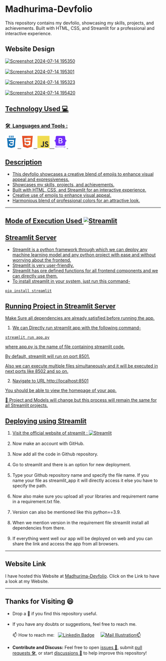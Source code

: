 # Madhurima-Devfolio
This repository contains my devfolio, showcasing my skills, projects, and achievements. Built with HTML, CSS, and Streamlit for a professional and interactive experience.

<h2>Website Design</h2>

<a href = "https://madhurima-devfolio.streamlit.app/">![Screenshot 2024-07-14 195350](https://github.com/user-attachments/assets/ce17b1e7-a669-4ea9-aa05-9be4551a6044)
</a><br><br>
<a href = "https://madhurima-devfolio.streamlit.app/">![Screenshot 2024-07-14 195301](https://github.com/user-attachments/assets/1ca5c9d3-51c7-4d64-b0d8-96945add143c)
</a><br><br>
<a href = "https://madhurima-devfolio.streamlit.app/">![Screenshot 2024-07-14 195323](https://github.com/user-attachments/assets/941c7485-1b27-4608-844a-3363a8e4921c)
</a><br><br>
<a href = "https://madhurima-devfolio.streamlit.app/">![Screenshot 2024-07-14 195420](https://github.com/user-attachments/assets/0a375326-ec7a-4138-af84-1e0e22d8b9d3)

## Technology Used 💻

### 🛠 &nbsp;Languages and Tools :
<p>
<img src="https://github.com/devicons/devicon/blob/master/icons/css3/css3-plain-wordmark.svg"  title="CSS" alt="CSS" width="40" height="40"/>&nbsp;&nbsp;
<img src="https://github.com/devicons/devicon/blob/master/icons/html5/html5-original.svg" title="HTML" alt="HTML" width="40" height="40"/>&nbsp;&nbsp;
<img src="https://github.com/devicons/devicon/blob/master/icons/javascript/javascript-original.svg" title="JavaScript" alt="JavaScript" width="40" height="40"/>&nbsp;&nbsp;&nbsp;
  <img src="https://github.com/devicons/devicon/blob/master/icons/bootstrap/bootstrap-plain-wordmark.svg"  title="Bootstrap" alt="Bootstrap" width="40" height="40"/>&nbsp;
</p>

## Description

- This devfolio showcases a creative blend of emojis to enhance visual appeal and expressiveness.
- Showcases my skills, projects, and achievements.
- Built with HTML, CSS, and Streamlit for an interactive experience.
- Creative use of emojis to enhance visual appeal.
- Harmonious blend of professional colors for an attractive look.

---

## Mode of Execution Used <img src="https://seeklogo.com/images/S/streamlit-logo-1A3B208AE4-seeklogo.com.png" title="Streamlit" alt="Streamlit" width="40" height="40">

## Streamlit Server

- Streamlit is a python framework through which we can deploy any machine learning model and any python project with ease and without worrying about the frontend.<br>
- Streamlit is very user-friendly.<br>
- Streamlit has pre defined functions for all frontend components and we can directly use them.<br>
- To install streamlit in your system, just run this command-

```
pip install streamlit
```

## Running Project in Streamlit Server
<p>Make Sure all dependencies are already satisfied before running the app.</p>

1. We can Directly run streamlit app  with the following command-<br>
```
streamlit run app.py
```
where app.py is the name of file containing streamlit code.<br>

By default, streamlit will run on port 8501.<br>

Also we can execute multiple files simultaneously and it will be executed in next ports like 8502 and so on.<br>

2. Navigate to URL http://localhost:8501

You should be able to view the homepage of your app.

🌟 Project and Models will change but this process will remain the same for all Streamlit projects.<br>

## Deploying using Streamlit

1. Visit the official website of streamlit : <a href="https://streamlit.io/"><img src="https://seeklogo.com/images/S/streamlit-logo-1A3B208AE4-seeklogo.com.png" title="Streamlit" alt="Streamlit" width="40" height="40"></a> <br><br>
2. Now make an account with GitHub.<br><br>
3. Now add all the code in Github repository.<br><br>
4. Go to streamlit and there is an option for new deployment.<br><br>
5. Type your Github repository name and specify the file name. If you name your file as streamlit_app it will directly access it else you have to specify the path.<br><br>
6. Now also make sure you upload all your libraries and requirement name in a requirement.txt file.<br><br>
7. Version can also be mentioned like this python==3.9.<br><br>
8. When we mention version in the requirement file streamlit install all dependencies from there.<br><br>
9. If everything went well our app will be deployed on web and you can share the link and access the app from all browsers.


---

## Website Link

<p>I have hosted this Website at <a href="https://madhurima-devfolio.streamlit.app/">Madhurima-Devfolio</a>. Click on the Link to have a look at my Website.</p>

---

## Thanks for Visiting 😄

- Drop a 🌟 if you find this repository useful.<br><br>
- If you have any doubts or suggestions, feel free to reach me.<br><br>
📫 How to reach me:  &nbsp; [![Linkedin Badge](https://img.shields.io/badge/-madhurima-blue?style=flat&logo=Linkedin&logoColor=white)](https://www.linkedin.com/in/madhurima-rawat/) &nbsp; &nbsp;
<a href ="mailto:rawatmadhurima@gmail.com"><img src="https://github.com/madhurimarawat/Machine-Learning-Using-Python/assets/105432776/b6a0873a-e961-42c0-8fbf-ab65828c961a" height=35 width=30 title="Mail Illustration" alt="Mail Illustration📫" > </a><br><br>
- **Contribute and Discuss:** Feel free to open <a href= "https://github.com/madhurimarawat/Madhurima-Devfolio/issues">issues 🐛</a>, submit <a href = "https://github.com/madhurimarawat/Madhurima-Devfolio/pulls">pull requests 🛠️</a>, or start <a href = "https://github.com/madhurimarawat/Madhurima-Devfolio/discussions">discussions 💬</a> to help improve this repository!
